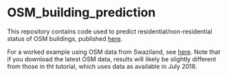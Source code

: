 # OSM_building_prediction

This repository contains code used to predict residential/non-residential status of OSM buildings, published [here](https://journals.plos.org/plosone/article?id=10.1371/journal.pone.0204399).

For a worked example using OSM data from Swaziland, see [here](https://github.com/disarm-platform/OSM_building_prediction/blob/master/tutorial.md). Note that if you download the latest OSM data, results will likely be slightly different from those in tht tutorial, which uses data as available in July 2018. 


